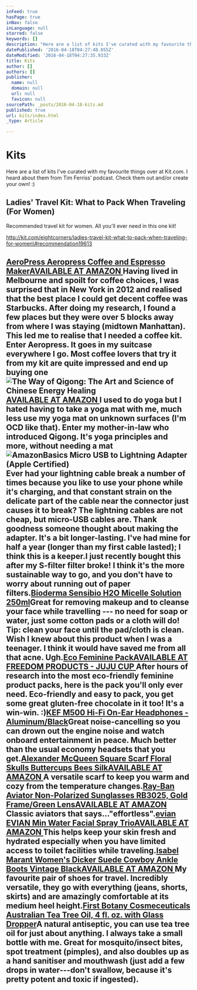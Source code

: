 ```yaml
---
inFeed: true
hasPage: true
inNav: false
inLanguage: null
starred: false
keywords: []
description: "Here are a list of kits I've curated with my favourite things over at Kit.com. I heard about them from Tim Ferriss' podcast. Check them out and/or create your own! :)"
datePublished: '2016-04-18T04:27:48.055Z'
dateModified: '2016-04-18T04:27:35.933Z'
title: Kits
author: []
authors: []
publisher:
  name: null
  domain: null
  url: null
  favicon: null
sourcePath: _posts/2016-04-18-kits.md
published: true
url: kits/index.html
_type: Article

---
```

# Kits

Here are a list of kits I've curated with my favourite things over at Kit.com. I heard about them from Tim Ferriss' podcast. Check them out and/or create your own! :)

## Ladies' Travel Kit: What to Pack When Traveling (For Women)

Recommended travel kit for women. All you'll ever need in this one kit!

http://kit.com/eightcorners/ladies-travel-kit-what-to-pack-when-traveling-for-women\#recommendation19613

## [AeroPress Aeropress Coffee and Espresso Maker][0][AVAILABLE AT AMAZON ][0]Having lived in Melbourne and spoilt for coffee choices, I was surprised that in New York in 2012 and realised that the best place I could get decent coffee was Starbucks. After doing my research, I found a few places but they were over 5 blocks away from where I was staying (midtown Manhattan). This led me to realise that I needed a coffee kit. Enter Aeropress. It goes in my suitcase everywhere I go. Most coffee lovers that try it from my kit are quite impressed and end up buying one![The Way of Qigong: The Art and Science of Chinese Energy Healing][1][AVAILABLE AT AMAZON ][1]I used to do yoga but I hated having to take a yoga mat with me, much less use my yoga mat on unknown surfaces (I'm OCD like that). Enter my mother-in-law who introduced Qigong. It's yoga principles and more, without needing a mat![AmazonBasics Micro USB to Lightning Adapter (Apple Certified)][2]Ever had your lightning cable break a number of times because you like to use your phone while it's charging, and that constant strain on the delicate part of the cable near the connector just causes it to break? The lightning cables are not cheap, but micro-USB cables are. Thank goodness someone thought about making the adapter. It's a bit longer-lasting. I've had mine for half a year (longer than my first cable lasted); I think this is a keeper.I just recently bought this after my S-filter filter broke! I think it's the more sustainable way to go, and you don't have to worry about running out of paper filters.[Bioderma Sensibio H2O Micelle Solution 250ml][3]Great for removing makeup and to cleanse your face while travelling --- no need for soap or water, just some cotton pads or a cloth will do! Tip: clean your face until the pad/cloth is clean. Wish I knew about this product when I was a teenager. I think it would have saved me from all that acne. Ugh.[Eco Feminine Pack][4][AVAILABLE AT FREEDOM PRODUCTS - JUJU CUP ][4]After hours of research into the most eco-friendly feminine product packs, here is the pack you'll only ever need. Eco-friendly and easy to pack, you get some great gluten-free chocolate in it too! It's a win-win. :)[KEF M500 Hi-Fi On-Ear Headphones - Aluminum/Black][5]Great noise-cancelling so you can drown out the engine noise and watch onboard entertainment in peace. Much better than the usual economy headsets that you get.[Alexander McQueen Square Scarf Floral Skulls Buttercups Bees Silk][6][AVAILABLE AT AMAZON ][6]A versatile scarf to keep you warm and cozy from the temperature changes.[Ray-Ban Aviator Non-Polarized Sunglasses RB3025, Gold Frame/Green Lens][7][AVAILABLE AT AMAZON ][7]Classic aviators that says..."effortless".[evian EVIAN Min Water Facial Spray Trio][8][AVAILABLE AT AMAZON ][8]This helps keep your skin fresh and hydrated especially when you have limited access to toilet facilities while traveling.[Isabel Marant Women's Dicker Suede Cowboy Ankle Boots Vintage Black][9][AVAILABLE AT AMAZON ][9]My favourite pair of shoes for travel. Incredibly versatile, they go with everything (jeans, shorts, skirts) and are amazingly comfortable at its medium heel height.[First Botany Cosmeceuticals Australian Tea Tree Oil, 4 fl. oz. with Glass Dropper][10]A natural antiseptic, you can use tea tree oil for just about anything. I always take a small bottle with me. Great for mosquito/insect bites, spot treatment (pimples), and also doubles up as a hand sanitiser and mouthwash (just add a few drops in water---don't swallow, because it's pretty potent and toxic if ingested).

  


[0]: http://www.amazon.com/gp/product/B0047BIWSK?tag=eighcorn-20
[1]: http://www.amazon.com/gp/product/0345421094?tag=eighcorn-20
[2]: http://www.amazon.com/gp/product/B00M4QANB4?tag=eighcorn-20
[3]: http://www.amazon.com/gp/product/B003PAXM0W?tag=eighcorn-20
[4]: http://www.juju.com.au/eco-period-pack/
[5]: http://www.amazon.com/gp/product/B00CYBOUO0?tag=eighcorn-20
[6]: http://www.amazon.com/gp/product/B01EBBVI4U?tag=eighcorn-20
[7]: http://www.amazon.com/gp/product/B00080FK2U?tag=eighcorn-20
[8]: http://www.amazon.com/gp/product/B002BPY5O4?tag=eighcorn-20
[9]: http://www.amazon.com/gp/product/B017CXV3UI?tag=eighcorn-20
[10]: http://www.amazon.com/gp/product/B00ZF80T0I?tag=eighcorn-20